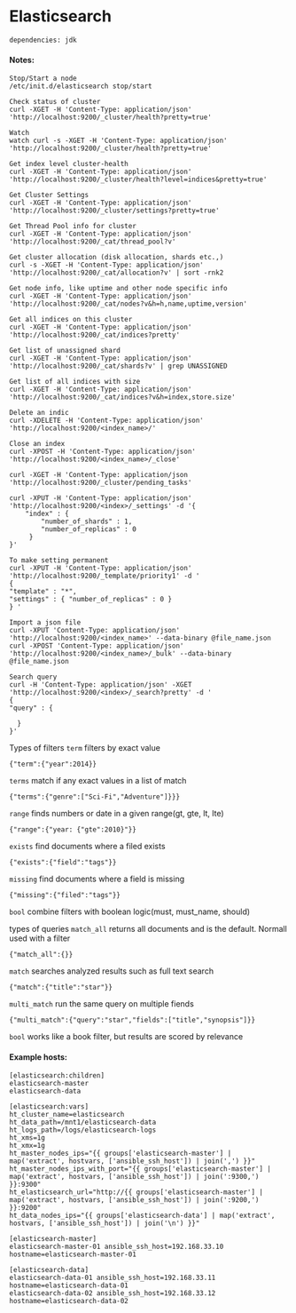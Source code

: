 # Elasticsearch
```
dependencies: jdk
```
#### Notes:
```
Stop/Start a node
/etc/init.d/elasticsearch stop/start

Check status of cluster
curl -XGET -H 'Content-Type: application/json' 'http://localhost:9200/_cluster/health?pretty=true'

Watch
watch curl -s -XGET -H 'Content-Type: application/json' 'http://localhost:9200/_cluster/health?pretty=true'

Get index level cluster-health
curl -XGET -H 'Content-Type: application/json' 'http://localhost:9200/_cluster/health?level=indices&pretty=true'

Get Cluster Settings
curl -XGET -H 'Content-Type: application/json' 'http://localhost:9200/_cluster/settings?pretty=true'

Get Thread Pool info for cluster
curl -XGET -H 'Content-Type: application/json' 'http://localhost:9200/_cat/thread_pool?v'

Get cluster allocation (disk allocation, shards etc.,)
curl -s -XGET -H 'Content-Type: application/json' 'http://localhost:9200/_cat/allocation?v' | sort -rnk2

Get node info, like uptime and other node specific info
curl -XGET -H 'Content-Type: application/json' 'http://localhost:9200/_cat/nodes?v&h=h,name,uptime,version'

Get all indices on this cluster
curl -XGET -H 'Content-Type: application/json' 'http://localhost:9200/_cat/indices?pretty'

Get list of unassigned shard
curl -XGET -H 'Content-Type: application/json' 'http://localhost:9200/_cat/shards?v' | grep UNASSIGNED

Get list of all indices with size
curl -XGET -H 'Content-Type: application/json' 'http://localhost:9200/_cat/indices?v&h=index,store.size'

Delete an indic
curl -XDELETE -H 'Content-Type: application/json' 'http://localhost:9200/<index_name>/'

Close an index
curl -XPOST -H 'Content-Type: application/json' 'http://localhost:9200/<index_name>/_close'

curl -XGET -H 'Content-Type: application/json 'http://localhost:9200/_cluster/pending_tasks'

curl -XPUT -H 'Content-Type: application/json' 'http://localhost:9200/<index>/_settings' -d '{
    "index" : {
        "number_of_shards" : 1,
        "number_of_replicas" : 0
     }
}'

To make setting permanent
curl -XPUT -H 'Content-Type: application/json' 'http://localhost:9200/_template/priority1' -d '
{
"template" : "*",
"settings" : { "number_of_replicas" : 0 }
} '

Import a json file
curl -XPUT 'Content-Type: application/json' 'http://localhost:9200/<index_name>' --data-binary @file_name.json
curl -XPOST 'Content-Type: application/json' 'http://localhost:9200/<index_name>/_bulk' --data-binary @file_name.json

Search query
curl -H 'Content-Type: application/json' -XGET 'http://localhost:9200/<index>/_search?pretty' -d '
{
"query" : {

  }
}'
```
Types of filters
`term` filters by exact value
```
{"term":{"year":2014}}

```
`terms` match if any exact values in a list of match
```
{"terms":{"genre":["Sci-Fi","Adventure"]}}}
```
`range` finds numbers or date in a given range(gt, gte, lt, lte)
```
{"range":{"year: {"gte":2010}"}}
```
`exists` find documents where a filed exists
```
{"exists":{"field":"tags"}}
```
`missing` find documents where a field is missing
```
{"missing":{"filed":"tags"}}
```
`bool` combine filters with boolean logic(must, must_name, should)

types of queries
`match_all` returns all documents and is the default. Normall used with a filter
```
{"match_all":{}}
```
`match` searches analyzed results such as full text search
```
{"match":{"title":"star"}}
```
`multi_match` run the same query on multiple fiends
```
{"multi_match":{"query":"star","fields":["title","synopsis"]}}
```
`bool` works like a book filter, but results are scored by relevance


#### Example hosts:
```
[elasticsearch:children]
elasticsearch-master
elasticsearch-data

[elasticsearch:vars]
ht_cluster_name=elasticsearch
ht_data_path=/mnt1/elasticsearch-data
ht_logs_path=/logs/elasticsearch-logs
ht_xms=1g
ht_xmx=1g
ht_master_nodes_ips="{{ groups['elasticsearch-master'] | map('extract', hostvars, ['ansible_ssh_host']) | join(',') }}"
ht_master_nodes_ips_with_port="{{ groups['elasticsearch-master'] | map('extract', hostvars, ['ansible_ssh_host']) | join(':9300,') }}:9300"
ht_elasticsearch_url="http://{{ groups['elasticsearch-master'] | map('extract', hostvars, ['ansible_ssh_host']) | join(':9200,') }}:9200"
ht_data_nodes_ips="{{ groups['elasticsearch-data'] | map('extract', hostvars, ['ansible_ssh_host']) | join('\n') }}"

[elasticsearch-master]
elasticsearch-master-01 ansible_ssh_host=192.168.33.10 hostname=elasticsearch-master-01

[elasticsearch-data]
elasticsearch-data-01 ansible_ssh_host=192.168.33.11 hostname=elasticsearch-data-01
elasticsearch-data-02 ansible_ssh_host=192.168.33.12 hostname=elasticsearch-data-02
```
